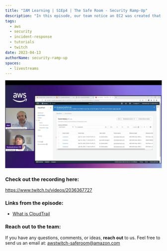 ```yaml
---
title: "IAM Learning | S1Ep4 | The Safe Room - Security Ramp-Up"
description: "In this episode, our team notice an EC2 was created that they didn’t know about. We go through the normal investigation using CloudTrail and find there has been privilege escalation. It provides a good introduction to how you would conduct an investigation within your AWS account."
tags:
  - aws
  - security
  - incident-response
  - tutorials
  - twitch
date: 2023-04-13
authorName: security-ramp-up
spaces:
  - livestreams
---
```


![Screenshot from the stream](images/episode-4.webp)

### Check out the recording here:

https://www.twitch.tv/videos/2036367727 


### Links from the episode:

- [What is CloudTrail](https://docs.aws.amazon.com/awscloudtrail/latest/userguide/cloudtrail-user-guide.html)


### Reach out to the team:

If you have any questions, comments, or ideas, **reach out** to us. Feel free to send us an email at: [awstwitch-saferoom@amazon.com](mailto:awstwitch-saferoom@amazon.com)

